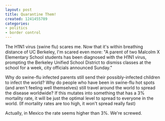 ```yaml
---
layout: post
title: Quarantine Them!
created: 1241455789
categories:
- politics
- border control
---
```

The H1N1 virus (swine flu) scares me. Now that it's within breathing distance of UC Berkeley, I'm scared even more: "A parent of two Malcolm X Elementary School students has been diagnosed with the H1N1 virus, prompting the Berkeley Unified School District to dismiss classes at the school for a week, city officials announced Sunday."

Why do swine-flu infected parents still send their possibly-infected children to infect the world? Why do people who have been in swine-flu hot spots (and aren't feeling well themselves) still travel around the world to spread the disease worldwide? If this mutates into something that has a 3% mortality rate, it will be just the optimal level to spread to everyone in the world. (If mortality rates are too high, it won't spread really fast)

Actually, in Mexico the rate seems higher than 3%. We're screwed.
